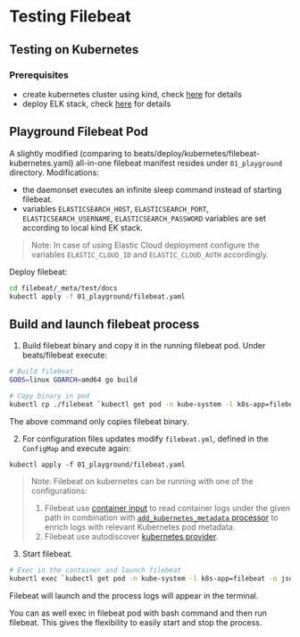 # Testing Filebeat

## Testing on Kubernetes

### Prerequisites
- create kubernetes cluster using kind, check [here](https://github.com/elastic/beats/blob/main/metricbeat/module/kubernetes/_meta/test/docs/README.md) for details
- deploy ELK stack, check [here](https://github.com/elastic/beats/blob/main/metricbeat/module/kubernetes/_meta/test/docs/README.md) for details

## Playground Filebeat Pod

A slightly modified (comparing to beats/deploy/kubernetes/filebeat-kubernetes.yaml) all-in-one filebeat manifest resides under `01_playground` directory.
Modifications:
- the daemonset executes an infinite sleep command instead of starting filebeat.
- variables `ELASTICSEARCH_HOST`, `ELASTICSEARCH_PORT`, `ELASTICSEARCH_USERNAME`, `ELASTICSEARCH_PASSWORD` variables are set according to local kind EK stack.

> Note: In case of using Elastic Cloud deployment configure the variables `ELASTIC_CLOUD_ID` and `ELASTIC_CLOUD_AUTH` accordingly.

Deploy filebeat:
```bash
cd filebeat/_meta/test/docs
kubectl apply -f 01_playground/filebeat.yaml
```

## Build and launch filebeat process

1. Build filebeat binary and copy it in the running filebeat pod.
Under beats/filebeat execute:
```bash
# Build filebeat
GOOS=linux GOARCH=amd64 go build

# Copy binary in pod
kubectl cp ./filebeat `kubectl get pod -n kube-system -l k8s-app=filebeat -o jsonpath='{.items[].metadata.name}'`:/usr/share/filebeat/ -n kube-system
````
The above command only copies filebeat binary.

2. For configuration files updates modify `filebeat.yml`, defined in the `ConfigMap` and execute again:
```
kubectl apply -f 01_playground/filebeat.yaml
```
> Note: Filebeat on kubernetes can be running with one of the configurations:
> 1. Filebeat use [container input](https://www.elastic.co/guide/en/beats/filebeat/current/filebeat-input-container.html) to read container logs under the given
> path in combination with [`add_kubernetes_metadata` processor](https://www.elastic.co/guide/en/beats/filebeat/current/add-kubernetes-metadata.html) to enrich logs
> with relevant Kubernetes pod metadata.
> 2. Filebeat use autodiscover [kubernetes provider](https://www.elastic.co/guide/en/beats/filebeat/current/configuration-autodiscover.html#_kubernetes).

3. Start filebeat.
```bash
# Exec in the container and launch filebeat
kubectl exec `kubectl get pod -n kube-system -l k8s-app=filebeat -o jsonpath='{.items[].metadata.name}'` -n kube-system -- bash -c "filebeat -e -c /etc/filebeat.yml"
```
Filebeat will launch and the process logs will appear in the terminal.

You can as well exec in filebeat pod with bash command and then run filebeat.
This gives the flexibility to easily start and stop the process.
